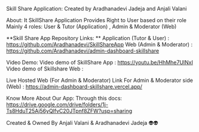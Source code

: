 Skill Share Application: Created by Aradhanadevi Jadeja and Anjali Valani

About: 
It SkillShare Application Provides Right to User based on their role 
Mainly 4 roles: User & Tutor (Application) , Admin & Moderator (Web)


**Skill Share App Repository Links: **
Application (Tutor & User) : https://github.com/Aradhanadevi/SkillShareApp
Web (Admin & Moderator)    : https://github.com/Aradhanadevi/admin-dashboard-skillshare


Video Demo: 
Video demo of SkillShare App : https://youtu.be/HhMhe7UlNxI
Video demo of Skillshare Web : 


Live Hosted Web (For Admin & Moderator)
Link For Admin & Moderator side (Web) : https://admin-dashboard-skillshare.vercel.app/


Know More About Our App: Through this docs: https://drive.google.com/drive/folders/1j-Ts8HduT25Aj56yQlfvC20JTpnf8ZFW?usp=sharing





Created & Owned By Anjali Valani & Aradhanadevi Jadeja 👽👽

